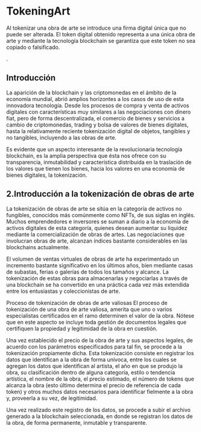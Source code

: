 # TokeningArt
Al tokenizar una obra de arte se introduce una firma digital única que no puede ser alterada. El token digital obtenido representa a una única obra de arte y mediante la tecnología blockchain se garantiza que este token no sea copiado o falsificado.

.
## Introducción
La aparición de la blockchain y las criptomonedas en el ámbito de la economía mundial, abrió amplios horizontes a los casos de uso de esta innovadora tecnología. Desde los procesos de compra y venta de activos digitales con características muy similares a las negociaciones con dinero fiat, pero de forma descentralizada, el comercio de bienes y servicios a cambio de criptomonedas, trading y bolsa de valores de bienes digitales, hasta la relativamente reciente tokenización digital de objetos, tangibles y no tangibles, incluyendo a las obras de arte.

Es evidente que un aspecto interesante de la revolucionaria tecnología blockchain, es la amplia perspectiva que ésta nos ofrece con su transparencia, inmutabilidad y característica distribuida en la traslación de los valores que tienen los bienes, hacia los valores en una economía de bienes digitales, la tokenización.

## 2.Introducción a la tokenización de obras de arte
La tokenización de obras de arte se sitúa en la categoría de activos no fungibles, conocidos más comúnmente como NFTs, de sus siglas en inglés. Muchos emprendedores e inversores se suman a diario a la economía de activos digitales de esta categoría, quienes desean aumentar su liquidez mediante la comercialización de obras de artes. Las negociaciones que involucran obras de arte, alcanzan índices bastante considerables en las blockchains actualmente.

El volumen de ventas virtuales de obras de arte ha experimentado un incremento bastante significativo en los últimos años, bien mediante casas de subastas, ferias o galerías de todos los tamaños y alcance. La tokenización de estas obras para almacenarlas y negociarlas a través de una blockchain se ha convertido en una práctica cada vez más extendida entre los entusiastas y coleccionistas de arte.

Proceso de tokenización de obras de arte valiosas
El proceso de tokenización de una obra de arte valiosa, amerita que uno o varios especialistas certificados en el ramo determinen el valor de la obra. Nótese que en este aspecto se incluye toda gestión de documentos legales que certifiquen la propiedad y legitimidad de la obra en cuestión. 

Una vez establecido el precio de la obra de arte y sus aspectos legales, de acuerdo con los parámetros especificados para tal fin, se procede a la tokenización propiamente dicha. Esta tokenización consiste en registrar los datos que identifican a la obra de forma unívoca, entre los cuales se agregan los datos que identifican al artista, el año en que se produjo la obra, su clasificación dentro de alguna categoría, estilo o tendencia artística, el nombre de la obra, el precio estimado, el número de tokens que alcanza la obra (esto último determina el precio de referencia de cada token) y otros muchos datos necesarios para identificar fielmente a la obra y, proveerla a su vez, de legitimidad.

Una vez realizado este registro de los datos, se procede a subir el archivo generado a la blockchain seleccionada, en donde se registran los datos de la obra, de forma permanente, inmutable y transparente.
